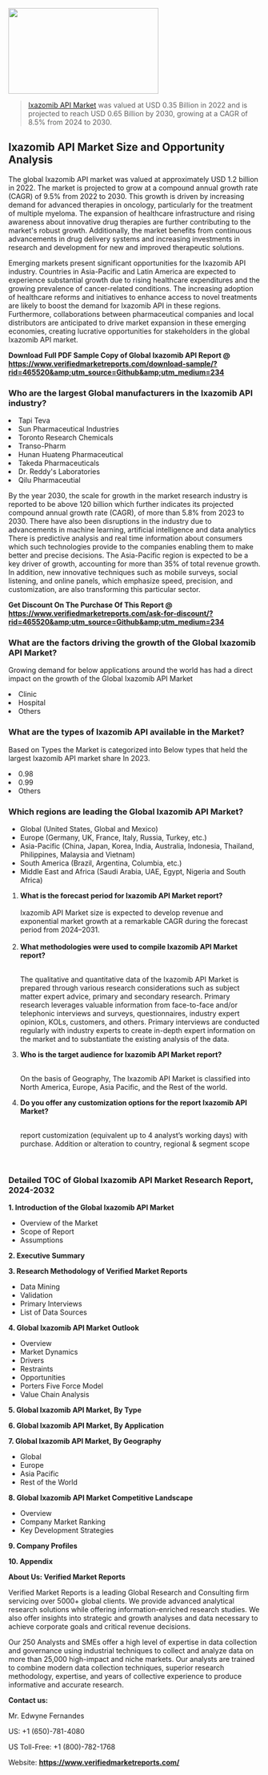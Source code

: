 <img src="https://ffe5etoiles.com/wp-content/uploads/2024/12/MST1-300x171.png" alt="" width="300" height="171" class="alignnone size-medium wp-image-20088" /><blockquote><p><p><a href="https://www.verifiedmarketreports.com/download-sample/?rid=465520&utm_source=Github&utm_medium=234" target="_blank">Ixazomib API Market</a> was valued at USD 0.35 Billion in 2022 and is projected to reach USD 0.65 Billion by 2030, growing at a CAGR of 8.5% from 2024 to 2030.</p></blockquote><p><h2>Ixazomib API Market Size and Opportunity Analysis</h2><p>The global Ixazomib API market was valued at approximately USD 1.2 billion in 2022. The market is projected to grow at a compound annual growth rate (CAGR) of 9.5% from 2022 to 2030. This growth is driven by increasing demand for advanced therapies in oncology, particularly for the treatment of multiple myeloma. The expansion of healthcare infrastructure and rising awareness about innovative drug therapies are further contributing to the market's robust growth. Additionally, the market benefits from continuous advancements in drug delivery systems and increasing investments in research and development for new and improved therapeutic solutions.</p><p>Emerging markets present significant opportunities for the Ixazomib API industry. Countries in Asia-Pacific and Latin America are expected to experience substantial growth due to rising healthcare expenditures and the growing prevalence of cancer-related conditions. The increasing adoption of healthcare reforms and initiatives to enhance access to novel treatments are likely to boost the demand for Ixazomib API in these regions. Furthermore, collaborations between pharmaceutical companies and local distributors are anticipated to drive market expansion in these emerging economies, creating lucrative opportunities for stakeholders in the global Ixazomib API market.</p></p><p class=""><strong>Download Full PDF Sample Copy of Global Ixazomib API Report @ <a href="https://www.verifiedmarketreports.com/download-sample/?rid=465520&amp;utm_source=Github&amp;utm_medium=234" target="_blank">https://www.verifiedmarketreports.com/download-sample/?rid=465520&amp;utm_source=Github&amp;utm_medium=234</a></strong></p><h3 id="" class="">Who are the largest Global manufacturers in the Ixazomib API industry?</h3><p><li>Tapi Teva</li><li> Sun Pharmaceutical Industries</li><li> Toronto Research Chemicals</li><li> Transo-Pharm</li><li> Hunan Huateng Pharmaceutical</li><li> Takeda Pharmaceuticals</li><li> Dr. Reddy's Laboratories</li><li> Qilu Pharmaceutial</li></p><div class=""><div class="" dir="" data-message-author-role="" data-message-id="" data-message-model-slug=""><div class=""><div class=""><div class=""><div class="" dir="" data-message-author-role="" data-message-id="" data-message-model-slug=""><div class=""><div class=""><p>By the year 2030, the scale for growth in the market research industry is reported to be above 120 billion which further indicates its projected compound annual growth rate (CAGR), of more than 5.8% from 2023 to 2030. There have also been disruptions in the industry due to advancements in machine learning, artificial intelligence and data analytics There is predictive analysis and real time information about consumers which such technologies provide to the companies enabling them to make better and precise decisions. The Asia-Pacific region is expected to be a key driver of growth, accounting for more than 35% of total revenue growth. In addition, new innovative techniques such as mobile surveys, social listening, and online panels, which emphasize speed, precision, and customization, are also transforming this particular sector.</p><p><strong>Get Discount On The Purchase Of This Report @&nbsp; <a href="https://www.verifiedmarketreports.com/ask-for-discount/?rid=465520&amp;utm_source=Github&amp;utm_medium=234" target="_blank">https://www.verifiedmarketreports.com/ask-for-discount/?rid=465520&amp;utm_source=Github&amp;utm_medium=234</a></strong></p></div></div></div></div></div></div></div></div><h3 id="" class="">What are the factors driving the growth of the Global Ixazomib API Market?</h3><p id="" class="">Growing demand for below applications around the world has had a direct impact on the growth of the Global Ixazomib API Market</p><p id="" class=""><li>Clinic</li><li> Hospital</li><li> Others</li></p><h3 id="" class="">What are the types of Ixazomib API available in the Market?</h3><p id="" class="">Based on Types the Market is categorized into Below types that held the largest Ixazomib API market share In 2023.</p><p id="" class=""><li>0.98</li><li> 0.99</li><li> Others</li></p><h3 id="" class="">Which regions are leading the Global Ixazomib API Market?</h3><ul><li>Global (United States, Global and Mexico)</li><li>Europe (Germany, UK, France, Italy, Russia, Turkey, etc.)</li><li>Asia-Pacific (China, Japan, Korea, India, Australia, Indonesia, Thailand, Philippines, Malaysia and Vietnam)</li><li>South America (Brazil, Argentina, Columbia, etc.)</li><li>Middle East and Africa (Saudi Arabia, UAE, Egypt, Nigeria and South Africa)</li></ul><p><ol><li><strong>What is the forecast period for Ixazomib API Market report?<br /></strong><br /><span data-sheets-root="1" data-sheets-value="{&quot;1&quot;:2,&quot;2&quot;:&quot;XXXX size is expected to develop revenue and exponential market growth at a remarkable CAGR during the forecast period from 2024&ndash;2030.&quot;}" data-sheets-userformat="{&quot;2&quot;:12674,&quot;4&quot;:{&quot;1&quot;:2,&quot;2&quot;:16776960},&quot;10&quot;:2,&quot;11&quot;:0,&quot;15&quot;:&quot;Arial&quot;,&quot;16&quot;:12}">Ixazomib API Market size is expected to develop revenue and exponential market growth at a remarkable CAGR during the forecast period from 2024&ndash;2031.</span><br /><br /></li><li><strong>What methodologies were used to compile Ixazomib API Market report?<br /><br /></strong><p>The qualitative and quantitative data of the&nbsp;Ixazomib API Market is prepared through various research considerations such as subject matter expert advice, primary and secondary research. Primary research leverages valuable information from face-to-face and/or telephonic interviews and surveys, questionnaires, industry expert opinion, KOLs, customers, and others. Primary interviews are conducted regularly with industry experts to create in-depth expert information on the market and to substantiate the existing analysis of the data.&nbsp;</p></li><li><strong>Who is the target audience for Ixazomib API Market report?<br /><br /></strong><p>On the basis of Geography, The&nbsp;Ixazomib API Market is classified into North America, Europe, Asia Pacific, and the Rest of the world.</p></li><li><strong>Do you offer any customization options for the report Ixazomib API Market?<br /><br /></strong><p>report customization (equivalent up to 4 analyst&rsquo;s working days) with purchase. Addition or alteration to country, regional &amp; segment scope</p><p>&nbsp;</p></li></ol></p><h3 id="" class="">Detailed TOC of Global Ixazomib API Market Research Report, 2024-2032</h3><p id="" class=""><strong>1. Introduction of the Global Ixazomib API Market</strong></p><ul><li>Overview of the Market</li><li>Scope of Report</li><li>Assumptions</li></ul><p id="" class=""><strong>2. Executive Summary</strong></p><p id="" class=""><strong>3. Research Methodology of&nbsp;Verified Market Reports</strong></p><ul><li>Data Mining</li><li>Validation</li><li>Primary Interviews</li><li>List of Data Sources</li></ul><p id="" class=""><strong>4. Global Ixazomib API Market Outlook</strong></p><ul><li>Overview</li><li>Market Dynamics</li><li>Drivers</li><li>Restraints</li><li>Opportunities</li><li>Porters Five Force Model</li><li>Value Chain Analysis</li></ul><p id="" class=""><strong>5. Global Ixazomib API Market, By&nbsp;Type</strong></p><p id="" class=""><strong>6. Global Ixazomib API Market, By Application</strong></p><p id="" class=""><strong>7. Global Ixazomib API Market, By Geography</strong></p><ul><li>Global</li><li>Europe</li><li>Asia Pacific</li><li>Rest of the World</li></ul><p id="" class=""><strong>8. Global Ixazomib API Market Competitive Landscape</strong></p><ul><li>Overview</li><li>Company Market Ranking</li><li>Key Development Strategies</li></ul><p id="" class=""><strong>9. Company Profiles</strong></p><p id="" class=""><strong>10. Appendix</strong></p><p id="" class=""><strong>About Us: Verified Market Reports</strong></p><p id="" class="">Verified Market Reports is a leading Global Research and Consulting firm servicing over 5000+ global clients. We provide advanced analytical research solutions while offering information-enriched research studies. We also offer insights into strategic and growth analyses and data necessary to achieve corporate goals and critical revenue decisions.</p><p id="" class="">Our 250 Analysts and SMEs offer a high level of expertise in data collection and governance using industrial techniques to collect and analyze data on more than 25,000 high-impact and niche markets. Our analysts are trained to combine modern data collection techniques, superior research methodology, expertise, and years of collective experience to produce informative and accurate research.</p><p id="" class=""><strong>Contact us:</strong></p><p id="" class="">Mr. Edwyne Fernandes</p><p id="" class="">US: +1 (650)-781-4080</p><p id="" class="">US Toll-Free: +1 (800)-782-1768</p><p id="" class="">Website: <a target="" data-test-app-aware-link=""><strong>https://www.verifiedmarketreports.com/</strong></a></p>
